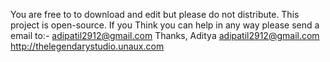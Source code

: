 You are free to to download and edit but please do not distribute.
This project is open-source.
If you Think you can help in any way please send a email to:- adipatil2912@gmail.com
Thanks,
Aditya
adipatil2912@gmail.com
http://thelegendarystudio.unaux.com
